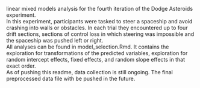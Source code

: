 linear mixed models analysis for the fourth iteration of the Dodge Asteroids experiment.  
In this experiment, participants were tasked to steer a spaceship and avoid crashing into walls or obstacles. In each trial they encountered up to four drift sections, sections of control loss in which steering was impossible and the spaceship was pushed left or right.  
All analyses can be found in model_selection.Rmd. It contains the exploration for transformations of the predicted variables, exploration for random intercept effects, fixed effects, and random slope effects in that exact order.  
As of pushing this readme, data collection is still ongoing. The final preprocessed data file with be pushed in the future.
